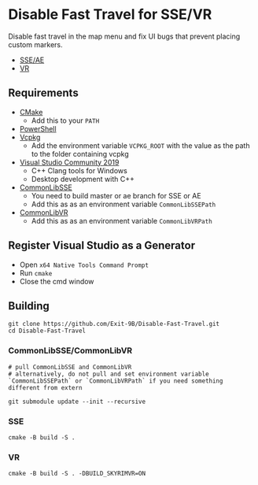 # Disable Fast Travel for SSE/VR

Disable fast travel in the map menu and fix UI bugs that prevent placing custom markers.
* [SSE/AE](https://www.nexusmods.com/skyrimspecialedition/mods/54217)
* [VR](https://www.nexusmods.com/skyrimspecialedition/mods/59817)

## Requirements
* [CMake](https://cmake.org/)
	* Add this to your `PATH`
* [PowerShell](https://github.com/PowerShell/PowerShell/releases/latest)
* [Vcpkg](https://github.com/microsoft/vcpkg)
	* Add the environment variable `VCPKG_ROOT` with the value as the path to the folder containing vcpkg
* [Visual Studio Community 2019](https://visualstudio.microsoft.com/)
	* C++ Clang tools for Windows
	* Desktop development with C++
* [CommonLibSSE](https://github.com/Exit-9B/CommonLibSSE)
	* You need to build master or ae branch for SSE or AE
	* Add this as as an environment variable `CommonLibSSEPath`
* [CommonLibVR](https://github.com/alandtse/CommonLibVR/tree/vr)
	* Add this as as an environment variable `CommonLibVRPath`
## Register Visual Studio as a Generator
* Open `x64 Native Tools Command Prompt`
* Run `cmake`
* Close the cmd window

## Building
```
git clone https://github.com/Exit-9B/Disable-Fast-Travel.git
cd Disable-Fast-Travel

```
### CommonLibSSE/CommonLibVR
```
# pull CommonLibSSE and CommonLibVR
# alternatively, do not pull and set environment variable `CommonLibSSEPath` or `CommonLibVRPath` if you need something different from extern

git submodule update --init --recursive

```
### SSE

```
cmake -B build -S .
```

### VR
```
cmake -B build -S . -DBUILD_SKYRIMVR=ON
```
